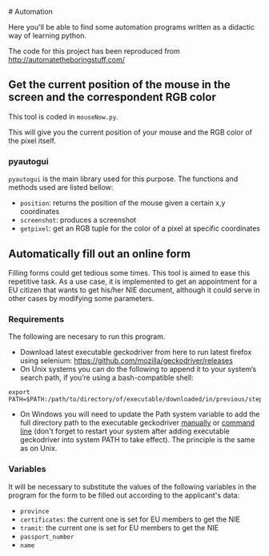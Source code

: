 
# Automation

Here you'll be able to find some automation programs written as a didactic way of learning python.

The code for this project has been reproduced from http://automatetheboringstuff.com/

## Get the current position of the mouse in the screen and the correspondent RGB color

This tool is coded in `mouseNow.py`.

This will give you the current position of your mouse and the RGB color of the pixel itself.

### pyautogui

`pyautogui` is the main library used for this purpose. The functions and methods used are listed bellow:

* `position`: returns the position of the mouse given a certain x,y coordinates
* `screenshot`: produces a screenshot
* `getpixel`: get an RGB tuple for the color of a pixel at specific coordinates

## Automatically fill out an online form

Filling forms could get tedious some times. This tool is aimed to ease this repetitive task. As a use case, it is implemented to get an appointment for a EU citizen that wants to get his/her NIE document, although it could serve in other cases by modifying some parameters.

### Requirements

The following are necesary to run this program.

* Download latest executable geckodriver from here to run latest firefox using selenium: https://github.com/mozilla/geckodriver/releases
* On Unix systems you can do the following to append it to your system’s search path, if you’re using a bash-compatible shell:

```
export PATH=$PATH:/path/to/directory/of/executable/downloaded/in/previous/step
```
* On Windows you will need to update the Path system variable to add the full directory path to the executable geckodriver [manually](https://www.howtogeek.com/118594/how-to-edit-your-system-path-for-easy-command-line-access/amp/) or [command line](https://www.windows-commandline.com/set-path-command-line/) (don't forget to restart your system after adding executable geckodriver into system PATH to take effect). The principle is the same as on Unix.

### Variables

It will be necessary to substitute the values of the following variables in the program for the form to be filled out according to the applicant's data:

* `province`
* `certificates`: the current one is set for EU members to get the NIE
* `tramit`: the current one is set for EU members to get the NIE
* `passport_number`
* `name`
